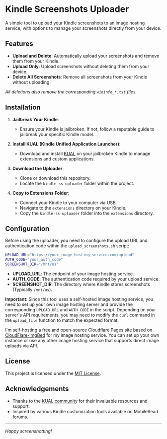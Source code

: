 # Kindle Screenshots Uploader

A simple tool to upload your Kindle screenshots to an image hosting service, with options to manage your screenshots directly from your device.

## Features

- **Upload and Delete**: Automatically upload your screenshots and remove them from your Kindle.
- **Upload Only**: Upload screenshots without deleting them from your device.
- **Delete All Screenshots**: Remove all screenshots from your Kindle without uploading.

_All deletions also remove the corresponding `wininfo_*.txt` files._

## Installation

1. **Jailbreak Your Kindle**:
   - Ensure your Kindle is jailbroken. If not, follow a reputable guide to jailbreak your specific Kindle model.
   
2. **Install KUAL (Kindle Unified Application Launcher)**:
   - Download and install [KUAL](https://wiki.mobileread.com/wiki/KUAL) on your jailbroken Kindle to manage extensions and custom applications.

3. **Download the Uploader**:
   - Clone or download this repository.
   - Locate the `kindle-ss-uploader` folder within the project.

4. **Copy to Extensions Folder**:
   - Connect your Kindle to your computer via USB.
   - Navigate to the `extensions` directory on your Kindle.
   - Copy the `kindle-ss-uploader` folder into the `extensions` directory.

## Configuration

Before using the uploader, you need to configure the upload URL and authentication code within the `upload_screenshots.sh` script:

```sh
UPLOAD_URL="https://your_image_hosting_service.com/upload"
AUTH_CODE="your_auth_code"
SCREENSHOT_DIR="/mnt/us"
```

- **UPLOAD_URL**: The endpoint of your image hosting service.
- **AUTH_CODE**: The authentication code required by your upload service.
- **SCREENSHOT_DIR**: The directory where Kindle stores screenshots (Typically `/mnt/us`).

**Important**: Since this tool uses a self-hosted image hosting service, you need to set up your own image hosting server and provide the corresponding `UPLOAD_URL` and `AUTH_CODE` in the script. Depending on your server's API requirements, you may need to modify the `curl` command in the `upload_file` function to match the expected format.

I'm self-hosting a free and open-source Cloudflare Pages site based on [CloudFlare-ImgBed](https://github.com/MarSeventh/CloudFlare-ImgBed) for my image hosting service. You can set up your own instance or use any other image hosting service that supports direct image uploads via API.

## License

This project is licensed under the [MIT License](LICENSE).

## Acknowledgements

- Thanks to the [KUAL community](https://wiki.mobileread.com/wiki/KUAL) for their invaluable resources and support.
- Inspired by various Kindle customization tools available on MobileRead forums.

---

*Happy screenshotting!*
